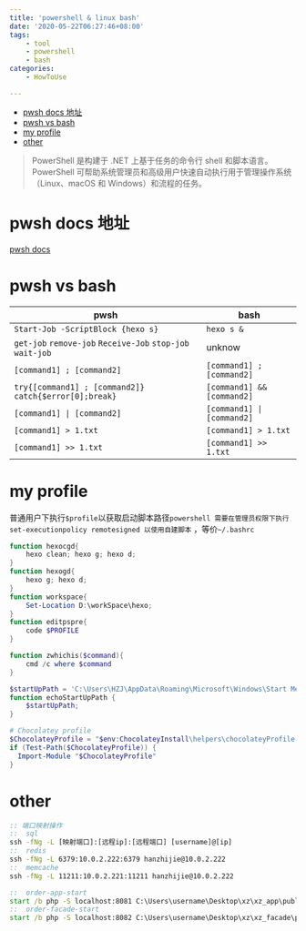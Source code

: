 ```yaml
---
title: 'powershell & linux bash'
date: '2020-05-22T06:27:46+08:00'
tags:
    - tool
    - powershell
    - bash
categories:
    - HowToUse

---
```


<!-- TOC -->

- [pwsh docs 地址](#pwsh-docs-地址)
- [pwsh vs bash](#pwsh-vs-bash)
- [my profile](#my-profile)
- [other](#other)

<!-- /TOC -->

> PowerShell 是构建于 .NET 上基于任务的命令行 shell 和脚本语言。 PowerShell 可帮助系统管理员和高级用户快速自动执行用于管理操作系统（Linux、macOS 和 Windows）和流程的任务。

# pwsh docs 地址

[pwsh docs](https://docs.microsoft.com/zh-cn/powershell/scripting/overview?view=powershell-7)

# pwsh vs bash
| pwsh                                                       | bash                       |
| ---------------------------------------------------------- | -------------------------- |
| `Start-Job -ScriptBlock {hexo s}`                          | `hexo s &`                 |
| `get-job` `remove-job` `Receive-Job` `stop-job` `wait-job` | unknow                     |
| `[command1] ; [command2]`                                  | `[command1] ; [command2]`  |
| `try{[command1] ; [command2]} catch{$error[0];break}`      | `[command1] && [command2]` |
| `[command1] \| [command2]`                                 | `[command1] \| [command2]` |
| `[command1] > 1.txt`                                       | `[command1] > 1.txt`       |
| `[command1] >> 1.txt`                                      | `[command1] >> 1.txt`      |


<!--more-->


# my profile

普通用户下执行`$profile`以获取启动脚本路径`powershell 需要在管理员权限下执行 set-executionpolicy remotesigned 以使用自建脚本` ，等价`~/.bashrc`

```ps1
function hexocgd{
    hexo clean; hexo g; hexo d;
}
function hexogd{
    hexo g; hexo d;
}
function workspace{
    Set-Location D:\workSpace\hexo;
}
function editpspre{
    code $PROFILE
}

function zwhichis($command){
    cmd /c where $command
}

$startUpPath = 'C:\Users\HZJ\AppData\Roaming\Microsoft\Windows\Start Menu\Programs\Startup';
function echoStartUpPath {
    $startUpPath;
}

# Chocolatey profile
$ChocolateyProfile = "$env:ChocolateyInstall\helpers\chocolateyProfile.psm1"
if (Test-Path($ChocolateyProfile)) {
  Import-Module "$ChocolateyProfile"
}

```

# other


```bat
:: 端口映射操作
::  sql
ssh -fNg -L [映射端口]:[远程ip]:[远程端口] [username]@[ip]
::  redis
ssh -fNg -L 6379:10.0.2.222:6379 hanzhijie@10.0.2.222
::  memcache
ssh -fNg -L 11211:10.0.2.221:11211 hanzhijie@10.0.2.222

::  order-app-start
start /b php -S localhost:8081 C:\Users\username\Desktop\xz\xz_app\public\index.php
::  order-facade-start
start /b php -S localhost:8082 C:\Users\username\Desktop\xz\xz_facade\public\index.php
```